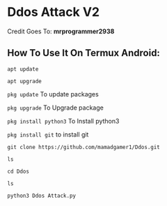 # Ddos Attack V2
Credit Goes To: **mrprogrammer2938**

## How To Use It On Termux Android:

```apt update```

```apt upgrade```

```pkg update``` To update packages

```pkg upgrade``` To Upgrade package

```pkg install python3``` To Install python3

```pkg install git``` to install git

```git clone https://github.com/mamadgamer1/Ddos.git```

```ls```

```cd Ddos```

```ls```

```python3 Ddos Attack.py```
